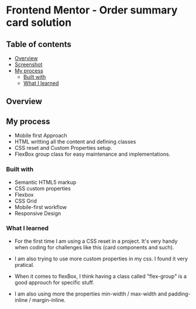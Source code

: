 # Frontend Mentor - Order summary card solution

## Table of contents

- [Overview](#overview)
- [Screenshot](#screenshot)
- [My process](#my-process)
  - [Built with](#built-with)
  - [What I learned](#what-i-learned)

## Overview

## My process

- Mobile first Approach
- HTML writting all the content and defining classes
- CSS reset and Custom Properties setup.
- FlexBox group class for easy maintenance and implementations.

### Built with

- Semantic HTML5 markup
- CSS custom properties
- Flexbox
- CSS Grid
- Mobile-first workflow
- Responsive Design

### What I learned

- For the first time I am using a CSS reset in a project. It's very handy when coding for challenges like this (card components and such).

- I am also trying to use more custom properties in my css. I found it very pratical.

- When it comes to flexBox, I think having a class called "flex-group" is a good approuch for specific stuff.

- I am also using more the properties min-width / max-width and padding-inline / margin-inline.
